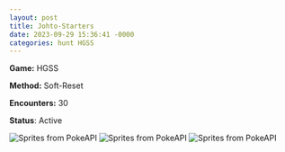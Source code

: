 ```yaml
---
layout: post
title: Johto-Starters
date: 2023-09-29 15:36:41 -0000
categories: hunt HGSS
---
```


**Game:** HGSS

**Method:** Soft-Reset

**Encounters:** 30

**Status**: Active

<img src="https://img.pokemondb.net/sprites/home/shiny/chikorita.png" alt="Sprites from PokeAPI">
<img src="https://img.pokemondb.net/sprites/home/shiny/cyndaquil.png" alt="Sprites from PokeAPI">
<img src="https://img.pokemondb.net/sprites/home/shiny/totodile.png" alt="Sprites from PokeAPI">
